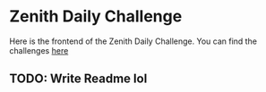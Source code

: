# Zenith Daily Challenge
Here is the frontend of the Zenith Daily Challenge. You can find the challenges [here](https://zenith.founntain.dev/)

## TODO: Write Readme lol
